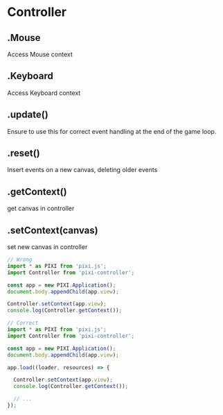 # Controller

## .Mouse

Access Mouse context

## .Keyboard

Access Keyboard context

## .update()

Ensure to use this for correct event handling at the end of the game loop.

## .reset()

Insert events on a new canvas, deleting older events

## .getContext()

get canvas in controller

## .setContext(canvas)

set new canvas in controller

```js
// Wrong
import * as PIXI from 'pixi.js';
import Controller from 'pixi-controller';

const app = new PIXI.Application();
document.body.appendChild(app.view);

Controller.setContext(app.view);
console.log(Controller.getContext());

// Correct
import * as PIXI from 'pixi.js';
import Controller from 'pixi-controller';

const app = new PIXI.Application();
document.body.appendChild(app.view);

app.load((loader, resources) => {

  Controller.setContext(app.view);
  console.log(Controller.getContext());

  // ...
});
```
